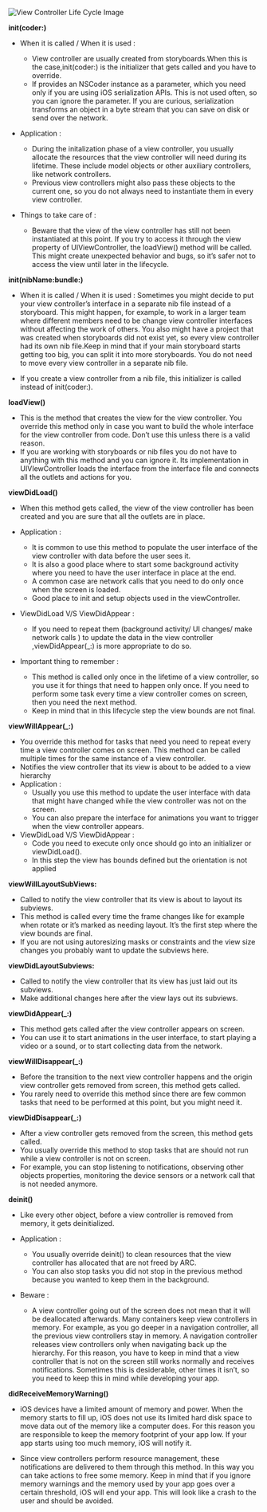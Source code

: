 
![View Controller Life Cycle Image](http://i.stack.imgur.com/g19fw.png)


**init(coder:)**

- When it is called / When it is used : 
    - View controller are usually created from storyboards.When this is the case,init(coder:) is the initializer that gets called and you have to override.
    - If provides an NSCoder instance as a parameter, which you need only if you are using iOS serialization APIs. This is not used often, so you can ignore the parameter. If you are curious, serialization transforms an object in a byte stream that you can save on disk or send over the network.

- Application : 
    - During the initalization phase of a view controller, you usually allocate the resources that the view controller will need during its lifetime. These include model objects or other auxiliary controllers, like network controllers.
    - Previous view controllers might also pass these objects to the current one, so you do not always need to instantiate them in every view controller.

- Things to take care of :  
    - Beware that the view of the view controller has still not been instantiated at this point. If you try to access it through the view property of UIViewController, the loadView() method will be called. This might create unexpected behavior and bugs, so it’s safer not to access the view until later in the lifecycle.

**init(nibName:bundle:)**

- When it is called / When it is used :
Sometimes you might decide to put your view controller’s interface in a separate nib file instead of a storyboard. This might happen, for example, to work in a larger team where different members need to be change view controller interfaces without affecting the work of others. You also might have a project that was created when storyboards did not exist yet, so every view controller had its own nib file.Keep in mind that if your main storyboard starts getting too big, you can split it into more storyboards. You do not need to move every view controller in a separate nib file.

- If you create a view controller from a nib file, this initializer is called instead of init(coder:).

**loadView()**

- This is the method that creates the view for the view controller. You override this method only in case you want to build the whole interface for the view controller from code. Don’t use this unless there is a valid reason.
- If you are working with storyboards or nib files you do not have to anything with this method and you can ignore it. Its implementation in UIVIewController loads the interface from the interface file and connects all the outlets and actions for you.

**viewDidLoad()**

- When this method gets called, the view of the view controller has been created and you are sure that all the outlets are in place.
- Application : 
    - It is common to use this method to populate the user interface of the view controller with data before the user sees it.
    - It is also a good place where to start some background activity where you need to have the user interface in place at the end.
    - A common case are network calls that you need to do only once when the screen is loaded.
    - Good place to init and setup objects used in the viewController.

- ViewDidLoad V/S ViewDidAppear : 
    - If you need to repeat them (background activity/ UI changes/ make network calls ) to update the data in the view controller ,viewDidAppear(_:) is more appropriate to do so.

- Important thing to remember : 
    - This method is called only once in the lifetime of a view controller, so you use it for things that need to happen only once. If you need to perform some task every time a view controller comes on screen, then you need the next method.
    - Keep in mind that in this lifecycle step the view bounds are not final.

**viewWillAppear(_:)**

- You override this method for tasks that need you need to repeat every time a view controller comes on screen. This method can be called multiple times for the same instance of a view controller.
- Notifies the view controller that its view is about to be added to a view hierarchy
- Application : 
    - Usually you use this method to update the user interface with data that might have changed while the view controller was not on the screen.
    - You can also prepare the interface for animations you want to trigger when the view controller appears.
- ViewDidLoad V/S ViewDidAppear : 
    - Code you need to execute only once should go into an initializer or viewDidLoad().
    - In this step the view has bounds defined but the orientation is not applied



**viewWillLayoutSubViews:**
- Called to notify the view controller that its view is about to layout its subviews.
- This method is called every time the frame changes like for example when rotate or it’s marked as needing layout. It’s the first step where the view bounds are final.
- If you are not using autoresizing masks or constraints and the view size changes you probably want to update the subviews here.

**viewDidLayoutSubviews:** 

- Called to notify the view controller that its view has just laid out its subviews.
- Make additional changes here after the view lays out its subviews.

**viewDidAppear(_:)**

- This method gets called after the view controller appears on screen.
- You can use it to start animations in the user interface, to start playing a video or a sound, or to start collecting data from the network.

**viewWillDisappear(_:)**

- Before the transition to the next view controller happens and the origin view controller gets removed from screen, this method gets called.
- You rarely need to override this method since there are few common tasks that need to be performed at this point, but you might need it.

**viewDidDisappear(_:)**

- After a view controller gets removed from the screen, this method gets called.
- You usually override this method to stop tasks that are should not run while a view controller is not on screen.
- For example, you can stop listening to notifications, observing other objects properties, monitoring the device sensors or a network call that is not needed anymore.

**deinit()**

- Like every other object, before a view controller is removed from memory, it gets deinitialized.
- Application :

    - You usually override deinit() to clean resources that the view controller has allocated that are not freed by ARC.
    -  You can also stop tasks you did not stop in the previous method because you wanted to keep them in the background.
- Beware :

    - A view controller going out of the screen does not mean that it will be deallocated afterwards. Many containers keep view controllers in memory. For example, as you go deeper in a navigation controller, all the previous view controllers stay in memory. A navigation controller releases view controllers only when navigating back up the hierarchy. For this reason, you have to keep in mind that a view controller that is not on the screen still works normally and receives notifications. Sometimes this is desiderable, other times it isn’t, so you need to keep this in mind while developing your app.

**didReceiveMemoryWarning()**

- iOS devices have a limited amount of memory and power. When the memory starts to fill up, iOS does not use its limited hard disk space to move data out of the memory like a computer does. For this reason you are responsible to keep the memory footprint of your app low. If your app starts using too much memory, iOS will notify it.

- Since view controllers perform resource management, these notifications are delivered to them through this method. In this way you can take actions to free some memory. Keep in mind that if you ignore memory warnings and the memory used by your app goes over a certain threshold, iOS will end your app. This will look like a crash to the user and should be avoided.